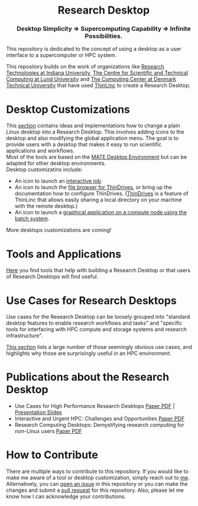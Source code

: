 <div id="user-content-toc">
  <ul align="center" style="list-style: none;">
    <summary>
      <h1>Research Desktop </h1>
    </summary>
  </ul>
  <ul align="center" style="list-style: none;">
    <summary>
      <h3>Desktop Simplicity ⇒ Supercomputing Capability ⇒ Infinite Possibilities.</h3>
    </summary>
  </ul>
</div>

This repository is dedicated to the concept of using a desktop as a user interface to a supercomputer or HPC system.

This repository builds on the work of organizations like [Research Technologies at Indiana University](https://kb.iu.edu/d/apum), [The Centre for Scientific and Technical Computing at Lund University](https://www.lunarc.lu.se/) and [The Computing Center at Denmark Technical University](https://www.hpc.dtu.dk/) that have used [ThinLinc](https://www.cendio.com/) to create a Research Desktop. 

# Desktop Customizations
This [section](./DesktopCustomizations/README.md) contains ideas and implementations how to change a plain Linux desktop into a Research Desktop. This involves adding icons to the desktop and also modifying the global application menu. The goal is to provide users with a desktop that makes it easy to run scientific applications and workflows.  
Most of the tools are based on the [MATE Desktop Environment](https://mate-desktop.org/) but can be adapted for other desktop environments.  
Desktop customizatins include:
- An icon to launch an [interactive job](./DesktopCustomizations/InteractiveJob/README.md).
- An icon to launch the [file browser for ThinDrives](./DesktopCustomizations/ThinDrive/README.md), or bring up the documentation how to configure ThinDrives. ([ThinDrives](https://www.cendio.com/resources/docs/tag/redir_drives.html) is a feature of ThinLinc that allows easily sharing a local directory on your machine with the remote desktop.)
- An icon to launch a [graphical application on a compute node using the batch system](./DesktopCustomizations/AppOnComputeNode/README.md).

More desktops customizations are coming!

# Tools and Applications
[Here](./ToolsAndApplications/README.md) you find tools that help with building a Research Desktop or that users of Research Desktops will find useful.

# Use Cases for Research Desktops
Use cases for the Research Desktop can be loosely grouped into "standard desktop features to enable research workflows and tasks" and "specific tools for interfacing with HPC compute and storage systems and research infrastructure".

[This section](./UseCases/README.md) lists a large number of those seemingly obvious use cases, and highlights why those are surprisingly useful in an HPC environment.

# Publications about the Research Desktop
- Use Cases for High Performance Research Desktops [Paper PDF](./Documents/HPC_Desktops_Github_Paper.pdf) | [Presentation Slides](./Documents/HPC_Desktops_Github_Slides.pdf)
- Interactive and Urgent HPC: Challenges and Opportunities [Paper PDF ](https://arxiv.org/abs/2401.14550)
- Research Computing Desktops: Demystifying research computing for non-Linux users [Paper PDF](https://dl.acm.org/doi/10.1145/3332186.3332206)

# How to Contribute
There are multiple ways to contribute to this repository. If you would like to make me aware of a tool or desktop customization, simply reach out to [me](https://github.com/RobertHenschel). Alternatively, you can [open an issue](https://github.com/RobertHenschel/ResearchDesktop/issues) in this repository or you can make the changes and submit a [pull request](https://github.com/RobertHenschel/ResearchDesktop/pulls) for this repository. Also, please let me know how I can acknowledge your contributions.


